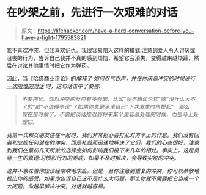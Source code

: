 # 在吵架之前，先进行一次艰难的对话

> 原文：<https://lifehacker.com/have-a-hard-conversation-before-you-have-a-fight-1795583821>

我不喜欢冲突，但我喜欢记仇。我很容易陷入这样的模式:注意到爱人令人讨厌或沮丧的行为，告诉自己我并不真的感到烦恼，希望它会消失，变得越来越烦躁，然后在讨论其他事情时把它作为弹药。



因此，当《哈佛商业评论》的*解释了 [如何忍气吞声，并在你厌恶冲突的时候进行一次艰难的对话](https://hbr.org/2017/05/how-to-have-difficult-conversations-when-you-dont-like-conflict) 时，这句话击中了要害:*

> *不要拖延。你对冲突的反应有多频繁，比如“我不想谈论它”或“没什么大不了的”或“不值得争论”？如果你总是承诺自己“下次发生时再提起”，那么，现在是时候了。不要把谈话推迟到将来某个更容易处理的时候，而是马上处理它。*

*我第一次和女朋友住在一起时，我们非常担心会打乱对方早上的作息。我们没有回避和忽视任何潜在的冲突，而是礼貌而迅速地解决了它们。我们的心态很好，注意到我们在最初几天所做的选择会如何影响我们接下来几年的相处。事实上，这是贯穿一生的真理:习惯和行为的养成，如果不及时解决，会导致尖锐的冲突。*

*这并不意味着你应该经常吹毛求疵。但是一旦你注意到重复的冲突，你可以恭敬地提出你的感受。如果你告诉自己这不是什么大问题，那么你就不需要把它当成一个大问题。你越早解决冲突，对话就越容易。*